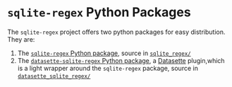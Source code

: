 # `sqlite-regex` Python Packages

The `sqlite-regex` project offers two python packages for easy distribution. They are:

1. The [`sqlite-regex` Python package](https://pypi.org/project/sqlite-regex/), source in [`sqlite_regex/`](./sqlite_regex/README.md)
2. The [`datasette-sqlite-regex` Python package](https://pypi.org/project/sqlite-regex/), a [Datasette](https://datasette.io/) plugin,which is a light wrapper around the `sqlite-regex` package, source in [`datasette_sqlite_regex/`](./datasette_sqlite_regex/README.md)
